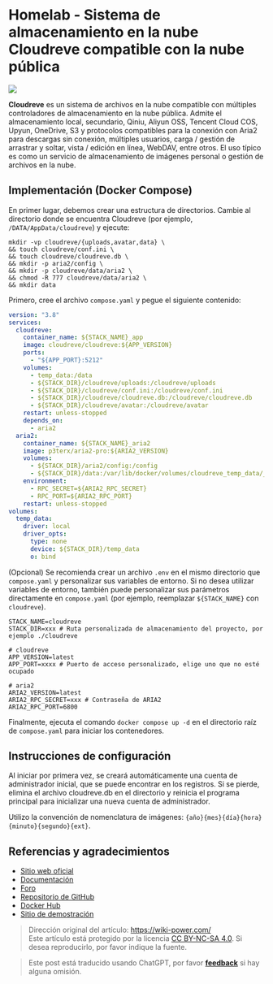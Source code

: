 # Homelab - Sistema de almacenamiento en la nube Cloudreve compatible con la nube pública

![](https://wiki-media-1253965369.cos.ap-guangzhou.myqcloud.com/img/20230304195423.png)

**Cloudreve** es un sistema de archivos en la nube compatible con múltiples controladores de almacenamiento en la nube pública. Admite el almacenamiento local, secundario, Qiniu, Aliyun OSS, Tencent Cloud COS, Upyun, OneDrive, S3 y protocolos compatibles para la conexión con Aria2 para descargas sin conexión, múltiples usuarios, carga / gestión de arrastrar y soltar, vista / edición en línea, WebDAV, entre otros. El uso típico es como un servicio de almacenamiento de imágenes personal o gestión de archivos en la nube.

## Implementación (Docker Compose)

En primer lugar, debemos crear una estructura de directorios. Cambie al directorio donde se encuentra Cloudreve (por ejemplo, `/DATA/AppData/cloudreve`) y ejecute:

```shell
mkdir -vp cloudreve/{uploads,avatar,data} \
&& touch cloudreve/conf.ini \
&& touch cloudreve/cloudreve.db \
&& mkdir -p aria2/config \
&& mkdir -p cloudreve/data/aria2 \
&& chmod -R 777 cloudreve/data/aria2 \
&& mkdir data
```

Primero, cree el archivo `compose.yaml` y pegue el siguiente contenido:

```yaml title="compose.yaml"
version: "3.8"
services:
  cloudreve:
    container_name: ${STACK_NAME}_app
    image: cloudreve/cloudreve:${APP_VERSION}
    ports:
      - "${APP_PORT}:5212"
    volumes:
      - temp_data:/data
      - ${STACK_DIR}/cloudreve/uploads:/cloudreve/uploads
      - ${STACK_DIR}/cloudreve/conf.ini:/cloudreve/conf.ini
      - ${STACK_DIR}/cloudreve/cloudreve.db:/cloudreve/cloudreve.db
      - ${STACK_DIR}/cloudreve/avatar:/cloudreve/avatar
    restart: unless-stopped
    depends_on:
      - aria2
  aria2:
    container_name: ${STACK_NAME}_aria2
    image: p3terx/aria2-pro:${ARIA2_VERSION}
    volumes:
      - ${STACK_DIR}/aria2/config:/config
      - ${STACK_DIR}/data:/var/lib/docker/volumes/cloudreve_temp_data/_data
    environment:
      - RPC_SECRET=${ARIA2_RPC_SECRET}
      - RPC_PORT=${ARIA2_RPC_PORT}
    restart: unless-stopped
volumes:
  temp_data:
    driver: local
    driver_opts:
      type: none
      device: ${STACK_DIR}/temp_data
      o: bind
```

(Opcional) Se recomienda crear un archivo `.env` en el mismo directorio que `compose.yaml` y personalizar sus variables de entorno. Si no desea utilizar variables de entorno, también puede personalizar sus parámetros directamente en `compose.yaml` (por ejemplo, reemplazar `${STACK_NAME}` con `cloudreve`).

```dotenv title=".env"
STACK_NAME=cloudreve
STACK_DIR=xxx # Ruta personalizada de almacenamiento del proyecto, por ejemplo ./cloudreve

# cloudreve
APP_VERSION=latest
APP_PORT=xxxx # Puerto de acceso personalizado, elige uno que no esté ocupado

# aria2
ARIA2_VERSION=latest
ARIA2_RPC_SECRET=xxx # Contraseña de ARIA2
ARIA2_RPC_PORT=6800
```

Finalmente, ejecuta el comando `docker compose up -d` en el directorio raíz de `compose.yaml` para iniciar los contenedores.

## Instrucciones de configuración

Al iniciar por primera vez, se creará automáticamente una cuenta de administrador inicial, que se puede encontrar en los registros. Si se pierde, elimina el archivo cloudreve.db en el directorio y reinicia el programa principal para inicializar una nueva cuenta de administrador.

Utilizo la convención de nomenclatura de imágenes: `{año}{mes}{día}{hora}{minuto}{segundo}{ext}`.

## Referencias y agradecimientos

- [Sitio web oficial](https://docs.cloudreve.org/)
- [Documentación](https://docs.cloudreve.org/getting-started/install#docker-compose)
- [Foro](https://forum.cloudreve.org/)
- [Repositorio de GitHub](https://github.com/cloudreve/Cloudreve)
- [Docker Hub](https://hub.docker.com/r/cloudreve/cloudreve)
- [Sitio de demostración](https://demo.cloudreve.org/)

> Dirección original del artículo: <https://wiki-power.com/>  
> Este artículo está protegido por la licencia [CC BY-NC-SA 4.0](https://creativecommons.org/licenses/by/4.0/deed.zh). Si desea reproducirlo, por favor indique la fuente.

> Este post está traducido usando ChatGPT, por favor [**feedback**](https://github.com/linyuxuanlin/Wiki_MkDocs/issues/new) si hay alguna omisión.